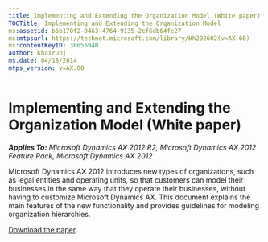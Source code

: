 ```yaml
---
title: Implementing and Extending the Organization Model (White paper)
TOCTitle: Implementing and Extending the Organization Model
ms:assetid: b6b170f2-0463-4764-9135-2cf6db64fe27
ms:mtpsurl: https://technet.microsoft.com/library/Hh292602(v=AX.60)
ms:contentKeyID: 36655940
author: Khairunj
ms.date: 04/18/2014
mtps_version: v=AX.60
---
```


# Implementing and Extending the Organization Model (White paper) 


_**Applies To:** Microsoft Dynamics AX 2012 R2, Microsoft Dynamics AX 2012 Feature Pack, Microsoft Dynamics AX 2012_

Microsoft Dynamics AX 2012 introduces new types of organizations, such as legal entities and operating units, so that customers can model their businesses in the same way that they operate their businesses, without having to customize Microsoft Dynamics AX. This document explains the main features of the new functionality and provides guidelines for modeling organization hierarchies.

[Download the paper](http://go.microsoft.com/fwlink/?linkid=213125).

  


